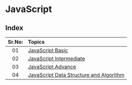 # JavaScript

## Index

| Sr.No: | Topics                                                                 |
| :----: | :--------------------------------------------------------------------- |
|   01   | [JavaScript Basic                        ](./JavaScript_Basic/)        |
|   02   | [JavaScript Intermediate                 ](./JavaScript_Intermediate/) |
|   03   | [JavaScript Advance                      ](./JavaScript_Advance/)      |
|   04   | [JavaScript Data Structure and Algorithm ](./JavaScript_DSA/)          |